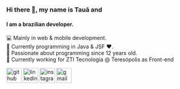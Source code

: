 ### Hi there 👋, my name is Tauã and
#### I am a brazilian developer.
💻 Mainly in web & mobile development.<br>
🔭 Currently programming in Java & JSF ❤.<br>
👶 Passionate about programming since 12 years old.<br>
💼 Currently working for ZTI Tecnologia @ Teresópolis as Front-end<br>


[<img src='https://cdn.jsdelivr.net/npm/simple-icons@3.0.1/icons/github.svg' alt='github' height='40'>](https://github.com/mott4a)  [<img src='https://cdn.jsdelivr.net/npm/simple-icons@3.0.1/icons/linkedin.svg' alt='linkedin' height='40'>](https://www.linkedin.com/in/tau%C3%A3-mota-5047b4128//)  [<img src='https://cdn.jsdelivr.net/npm/simple-icons@3.0.1/icons/instagram.svg' alt='instagram' height='40'>](https://www.instagram.com/mott4a/)  [<img src='https://cdn.jsdelivr.net/npm/simple-icons@3.0.1/icons/gmail.svg' alt='gmail' height='40'>](mailto:tauamota383@gmail.com)

